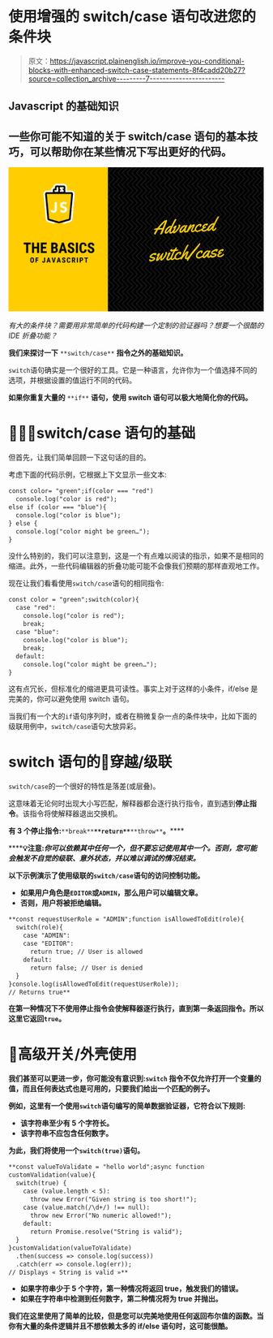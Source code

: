 # 使用增强的 switch/case 语句改进您的条件块

> 原文：<https://javascript.plainenglish.io/improve-you-conditional-blocks-with-enhanced-switch-case-statements-8f4cadd20b27?source=collection_archive---------7----------------------->

## Javascript 的基础知识

## 一些你可能不知道的关于 switch/case 语句的基本技巧，可以帮助你在某些情况下写出更好的代码。

![](img/4d450db52fc10bbdecc1ffcd607744a2.png)

*有大的条件块？需要用非常简单的代码构建一个定制的验证器吗？想要一个很酷的 IDE 折叠功能？*

**我们来探讨一下** `**switch/case**` **指令之外的基础知识。**

`switch`语句确实是一个很好的工具。它是一种语言，允许你为一个值选择不同的选项，并根据设置的值运行不同的代码。

**如果你重复大量的** `**if**` **语句，使用 switch 语句可以极大地简化你的代码。**

# 👨🏻‍🎓switch/case 语句的基础

但首先，让我们简单回顾一下这句话的目的。

考虑下面的代码示例，它根据上下文显示一些文本:

```
const color= "green";if(color === "red")
  console.log("color is red");
else if (color === "blue"){
  console.log("color is blue");
} else {
  console.log("color might be green…");
}
```

没什么特别的，我们可以注意到，这是一个有点难以阅读的指示，如果不是相同的缩进。此外，一些代码编辑器的折叠功能可能不会像我们预期的那样直观地工作。

现在让我们看看使用`switch/case`语句的相同指令:

```
const color = "green";switch(color){
  case "red":
    console.log("color is red");
    break;
  case "blue":
    console.log("color is blue");
    break;
  default:
    console.log("color might be green…");
}
```

这有点冗长，但标准化的缩进更具可读性。事实上对于这样的小条件，if/else 是完美的，你可以避免使用 switch 语句。

当我们有一个大的`if`语句序列时，或者在稍微复杂一点的条件块中，比如下面的级联用例中，`switch/case`语句大放异彩。

# switch 语句的🤿穿越/级联

`switch/case`的一个很好的特性是落差(或层叠)。

这意味着无论何时出现大小写匹配，解释器都会逐行执行指令，直到遇到**停止指令**。该指令将使解释器退出交换机。

**有 3 个停止指令:**`**break**`**`**return**`**`**throw**`**。******

******💡注意:***你可以依赖其中任何一个，但不要忘记使用其中一个。否则，您可能会触发不自觉的级联、意外状态，并以难以调试的情况结束。*****

****以下示例演示了使用级联的`switch/case`语句的访问控制功能。****

*   ****如果用户角色是`EDITOR`或`ADMIN`，那么用户可以编辑文章。****
*   ****否则，用户将被拒绝编辑。****

```
**const requestUserRole = "ADMIN";function isAllowedToEdit(role){
  switch(role){
    case "ADMIN":
    case "EDITOR":
      return true; // User is allowed
    default:
      return false; // User is denied
  }
}console.log(isAllowedToEdit(requestUserRole));
// Returns true**
```

****在第一种情况下不使用停止指令会使解释器逐行执行，直到第一条返回指令。所以这里它返回`true`。****

# ****🦾高级开关/外壳使用****

****我们甚至可以更进一步，你可能没有意识到:`switch` 指令不仅允许打开一个变量的值，而且任何表达式也是**可用的，只要我们给出一个匹配**的例子。****

****例如，这里有一个使用`switch`语句编写的简单数据验证器，它符合以下规则:****

*   ****该字符串至少有 5 个字符长。****
*   ****该字符串不应包含任何数字。****

****为此，我们将使用一个`switch(true)`语句。****

```
**const valueToValidate = "hello world";async function customValidation(value){
  switch(true) {
    case (value.length < 5):
      throw new Error("Given string is too short!");
    case (value.match(/\d+/) !== null):
      throw new Error("No numeric allowed!");
    default:
      return Promise.resolve("String is valid");
  }
}customValidation(valueToValidate)
  .then(success => console.log(success))
  .catch(err => console.log(err));
// Displays « String is valid »**
```

*   ****如果字符串少于 5 个字符，第一种情况将返回 true，触发我们的错误。****
*   ****如果在字符串中检测到任何数字，第二种情况将为 true 并抛出。****

****我们在这里使用了简单的比较，但是您可以完美地使用任何返回布尔值的函数。当你有大量的条件逻辑并且不想依赖太多的 if/else 语句时，这可能很酷。****